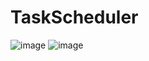 # TaskScheduler
![image](https://github.com/Moureeswaran2705/TaskScheduler/assets/122042961/8f547e4d-b2f8-4c46-8708-78d30b98de07)
![image](https://github.com/Moureeswaran2705/TaskScheduler/assets/122042961/6fc6a286-8893-44f2-a7b7-fde6098be43d)
